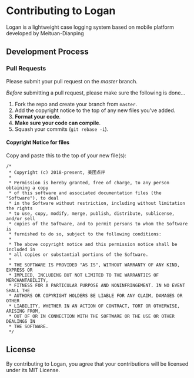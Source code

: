 # Contributing to Logan

Logan is a lightweight case logging system based on mobile platform developed by Meituan-Dianping

## Development Process

### Pull Requests

Please submit your pull request on the *master* branch. 

*Before* submitting a pull request, please make sure the following is done…

1. Fork the repo and create your branch from `master`.
2. Add the copyright notice to the top of any new files you've added.
3. **Format your code**.
4. **Make sure your code can compile**.
5. Squash your commits (`git rebase -i`).

#### Copyright Notice for files

Copy and paste this to the top of your new file(s):

```
/*
 * Copyright (c) 2018-present, 美团点评
 *
 * Permission is hereby granted, free of charge, to any person obtaining a copy
 * of this software and associated documentation files (the "Software"), to deal
 * in the Software without restriction, including without limitation the rights
 * to use, copy, modify, merge, publish, distribute, sublicense, and/or sell
 * copies of the Software, and to permit persons to whom the Software is
 * furnished to do so, subject to the following conditions:
 *
 * The above copyright notice and this permission notice shall be included in
 * all copies or substantial portions of the Software.
 *
 * THE SOFTWARE IS PROVIDED "AS IS", WITHOUT WARRANTY OF ANY KIND, EXPRESS OR
 * IMPLIED, INCLUDING BUT NOT LIMITED TO THE WARRANTIES OF MERCHANTABILITY,
 * FITNESS FOR A PARTICULAR PURPOSE AND NONINFRINGEMENT. IN NO EVENT SHALL THE
 * AUTHORS OR COPYRIGHT HOLDERS BE LIABLE FOR ANY CLAIM, DAMAGES OR OTHER
 * LIABILITY, WHETHER IN AN ACTION OF CONTRACT, TORT OR OTHERWISE, ARISING FROM,
 * OUT OF OR IN CONNECTION WITH THE SOFTWARE OR THE USE OR OTHER DEALINGS IN
 * THE SOFTWARE.
 */
```

## License

By contributing to Logan, you agree that your contributions will be licensed under its MIT License.
